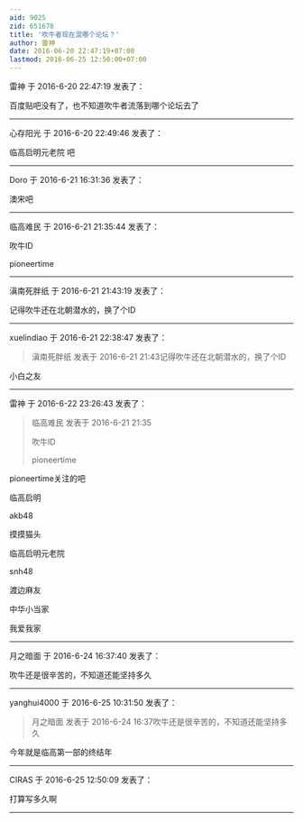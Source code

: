 ```yaml
---
aid: 9025
zid: 651678
title: '吹牛者现在混哪个论坛？'
author: 雷神
date: 2016-06-20 22:47:19+07:00
lastmod: 2016-06-25 12:50:00+07:00
---
```


雷神 于 2016-6-20 22:47:19 发表了：

百度贴吧没有了，也不知道吹牛者流落到哪个论坛去了

---------

心存阳光 于 2016-6-20 22:49:46 发表了：

临高启明元老院 吧

---------

Doro 于 2016-6-21 16:31:36 发表了：

澳宋吧

---------

临高难民 于 2016-6-21 21:35:44 发表了：

吹牛ID

pioneertime

---------

滇南死胖纸 于 2016-6-21 21:43:19 发表了：

记得吹牛还在北朝潜水的，换了个ID

---------

xuelindiao 于 2016-6-21 22:38:47 发表了：

> 滇南死胖纸 发表于 2016-6-21 21:43记得吹牛还在北朝潜水的，换了个ID



小白之友

---------

雷神 于 2016-6-22 23:26:43 发表了：

> 临高难民 发表于 2016-6-21 21:35
> 
> 吹牛ID
> 
> pioneertime



pioneertime关注的吧

临高启明

akb48

摸摸猫头

临高启明元老院

snh48

渡边麻友

中华小当家

我爱我家

---------

月之暗面 于 2016-6-24 16:37:40 发表了：

吹牛还是很辛苦的，不知道还能坚持多久

---------

yanghui4000 于 2016-6-25 10:31:50 发表了：

> 月之暗面 发表于 2016-6-24 16:37吹牛还是很辛苦的，不知道还能坚持多久



今年就是临高第一部的终结年

---------

CIRAS 于 2016-6-25 12:50:09 发表了：

打算写多久啊

---------

